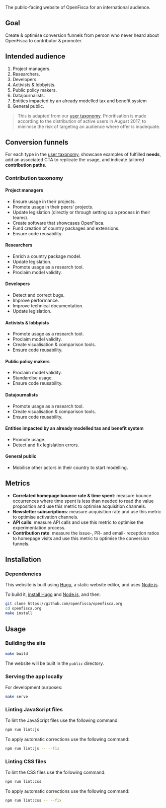 The public-facing website of OpenFisca for an international audience.


## Goal

Create & optimise conversion funnels from person who never heard about OpenFisca to contributor & promoter.


## Intended audience

1. Project managers.
2. Researchers.
3. Developers.
4. Activists & lobbyists.
5. Public policy makers.
6. Datajournalists.
7. Entities impacted by an already modelled tax and benefit system
8. General public.

> This is adapted from our [user taxonomy](https://github.com/openfisca/openfisca-core/wiki/Taxonomie-des-utilisateurs). Prioritisation is made according to the distribution of active users in August 2017, to minimise the risk of targeting an audience where offer is inadequate.


## Conversion funnels

For each type in the [user taxonomy](https://github.com/openfisca/openfisca-core/wiki/Taxonomie-des-utilisateurs), showcase examples of fulfilled **needs**, add an associated CTA to replicate the usage, and indicate tailored **contribution paths**.


### Contribution taxonomy

#### Project managers

- Ensure usage in their projects.
- Promote usage in their peers' projects.
- Update legislation (directly or through setting up a process in their teams).
- Create software that showcases OpenFisca.
- Fund creation of country packages and extensions.
- Ensure code reusability.

#### Researchers

- Enrich a country package model.
- Update legislation.
- Promote usage as a research tool.
- Proclaim model validity.

#### Developers

- Detect and correct bugs.
- Improve performance.
- Improve technical documentation.
- Update legislation.

#### Activists & lobbyists

- Promote usage as a research tool.
- Proclaim model validity.
- Create visualisation & comparison tools.
- Ensure code reusability.

#### Public policy makers

- Proclaim model validity.
- Standardise usage.
- Ensure code reusability.

#### Datajournalists

- Promote usage as a research tool.
- Create visualisation & comparison tools.
- Ensure code reusability.

#### Entities impacted by an already modelled tax and benefit system

- Promote usage.
- Detect and fix legislation errors.

#### General public

- Mobilise other actors in their country to start modelling.


## Metrics

- **Correlated homepage bounce rate & time spent**: measure bounce occurrences where time spent is less than needed to read the value proposition and use this metric to optimise acquisition channels.
- **Newsletter subscriptions**: measure acquisition rate and use this metric to optimise activation channels.
- **API calls**: measure API calls and use this metric to optimise the experimentation process.
- **Contribution rate**: measure the issue-, PR- and email- reception ratios to homepage visits and use this metric to optimise the conversion funnels.


## Installation

### Dependencies

This website is built using [Hugo](https://gohugo.io), a static website editor, and uses [Node.js](https://nodejs.org).

To build it, [install Hugo](https://gohugo.io/getting-started/installing/) and [Node.js](https://nodejs.org), and then:

```sh
git clone https://github.com/openfisca/openfisca.org
cd openfisca.org
make install
```

## Usage

### Building the site

```sh
make build
```

The website will be built in the `public` directory.

### Serving the app locally

For development purposes:

```sh
make serve
```

### Linting JavaScript files

To lint the JavaScript files use the following command:

```sh
npm run lint:js
```

To apply automatic corrections use the following command:

```sh
npm run lint:js -- --fix
```

### Linting CSS files

To lint the CSS files use the following command:

```sh
npm run lint:css
```

To apply automatic corrections use the following command:

```sh
npm run lint:css -- --fix
```
